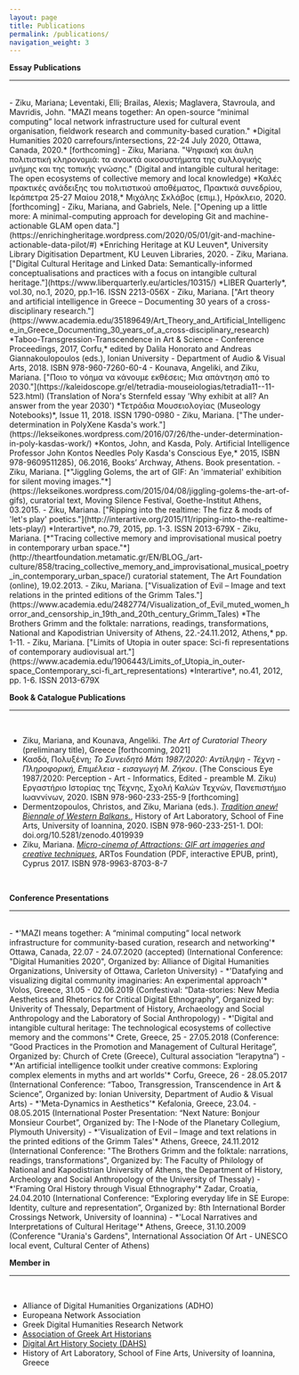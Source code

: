 ```yaml
---
layout: page
title: Publications
permalink: /publications/
navigation_weight: 3
---
```


**Essay Publications**

---
<br>
- Ziku, Mariana; Leventaki, Elli; Brailas, Alexis; Maglavera, Stavroula, and Mavridis, John. "MAZI means together: An open-source “minimal computing” local network infrastructure used for cultural event organisation, fieldwork research and community-based curation." *Digital Humanities 2020 carrefours/intersections, 22-24 July 2020, Ottawa, Canada, 2020.* [forthcoming]
- Ziku, Mariana. "Ψηφιακή και άυλη πολιτιστική κληρονομιά: τα ανοικτά οικοσυστήματα της συλλογικής μνήμης και της τοπικής γνώσης." (Digital and intangible cultural heritage: The open ecosystems of collective memory and local knowledge) *Καλές πρακτικές ανάδειξης του πολιτιστικού αποθέματος, Πρακτικά συνεδρίου, Ιεράπετρα 25-27 Μαίου 2018,* Μιχάλης Σκλάβος (επιμ.), Ηράκλειο, 2020. [forthcoming]
- Ziku, Mariana, and Gabriels, Nele. ["Opening up a little more: A minimal-computing approach for developing Git and machine-actionable GLAM open data."](https://enrichingheritage.wordpress.com/2020/05/01/git-and-machine-actionable-data-pilot/#) *Enriching Heritage at KU Leuven*, University Library Digitisation Department, KU Leuven Libraries, 2020.
- Ziku, Mariana. ["Digital Cultural Heritage and Linked Data: Semantically-informed conceptualisations and practices with a focus on intangible cultural heritage."](https://www.liberquarterly.eu/articles/10315/) *LIBER Quarterly*, vol.30, no.1, 2020, pp.1–16. ISSN 2213-056X
- Ziku, Mariana. ["Art theory and artificial intelligence in Greece – Documenting 30 years of a cross-disciplinary research."](https://www.academia.edu/35189649/Art_Theory_and_Artificial_Intelligence_in_Greece_Documenting_30_years_of_a_cross-disciplinary_research) *Taboo-Transgression-Transcendence in Art & Science - Conference Proceedings, 2017, Corfu,* edited by Dalila Honorato and Andreas Giannakoulopoulos (eds.), Ionian University - Department of Audio & Visual Arts, 2018. ISBN 978-960-7260-60-4
- Kounava, Angeliki, and Ziku, Mariana. ["Ποιο το νόημα να κάνουμε εκθέσεις; Μια απάντηση από το 2030."](https://kaleidoscope.gr/el/tetradia-mouseiologias/tetradia11--11-523.html) (Translation of Nora's Sternfeld essay 'Why exhibit at all? An answer from the year 2030')  
*Τετράδια Μουσειολογίας (Museology Notebooks)*, Issue 11, 2018. ISSN 1790-0980
- Ziku, Mariana. ["The under-determination in PolyXene Kasda's work."](https://lekseikones.wordpress.com/2016/07/26/the-under-determination-in-poly-kasdas-work/) *Kontos, John, and Kasda, Poly. Artificial Intelligence Professor John Kontos Needles Poly Kasda's Conscious Eye,* 2015, ISBN 978-9609511285), 06.2016, Books’ Archway, Athens. Book presentation.
- Ziku, Mariana. [*"Jiggling Golems, the art of GIF: An 'immaterial' exhibition for silent moving images."*](https://lekseikones.wordpress.com/2015/04/08/jiggling-golems-the-art-of-gifs), curatorial text, Moving Silence Festival, Goethe-Institut Athens, 03.2015.
- Ziku, Mariana. ["Ripping into the realtime: The fizz & mods of 'let's play' poetics."](http://interartive.org/2015/11/ripping-into-the-realtime-lets-play/) *Interartive*, no.79, 2015, pp. 1-3. ISSN 2013-679X
- Ziku, Mariana. [*"Τracing collective memory and improvisational musical poetry in contemporary urban space."*](http://theartfoundation.metamatic.gr/EN/BLOG_/art-culture/858/tracing_collective_memory_and_improvisational_musical_poetry_in_contemporary_urban_space/) curatorial statement, The Art Foundation (online), 19.02.2013.
- Ziku, Mariana. ["Visualization of Evil – Image and text relations in the printed editions of the Grimm Tales."](https://www.academia.edu/2482774/Visualization_of_Evil_muted_women_horror_and_censorship_in_19th_and_20th_century_Grimm_Tales) *The Brothers Grimm and the folktale: narrations, readings, transformations, National and Kapodistrian University of Athens, 22.-24.11.2012, Athens,* pp. 1-11.
- Ziku, Mariana. ["Limits of Utopia in outer space: Sci-fi representations of contemporary audiovisual art."](https://www.academia.edu/1906443/Limits_of_Utopia_in_outer-space_Contemporary_sci-fi_art_representations) *Interartive*, no.41, 2012, pp. 1-6. ISSN 2013-679X
	
  <br>
  
**Book & Catalogue Publications**

---

<br>

- Ziku, Mariana, and Kounava, Angeliki. *The Art of Curatorial Theory* (preliminary title), Greece [forthcoming, 2021]
- Κασδά, Πολυξένη; *Το Συνειδητό Μάτι 1987/2020: Αντίληψη - Τέχνη - Πληροφορική, Επιμέλεια - εισαγωγή Μ. Ζήκου*. (The Conscious Eye 1987/2020: Perception - Art - Informatics, Edited - preamble M. Ziku) Εργαστήριο Ιστορίας της Τέχνης, Σχολή Καλών Τεχνών, Πανεπιστήμιο Ιωαννίνων, 2020. ISBN 978-960-233-255-9 [forthcoming]
- Dermentzopoulos, Christos, and Ziku, Mariana (eds.). [*Tradition anew! Biennale of Western Balkans.*](https://zenodo.org/record/4019940), History of Art Laboratory, School of Fine Arts, University of Ioannina, 2020. ISBN 978-960-233-251-1. DOI: doi.org/10.5281/zenodo.4019939
- Ziku, Mariana. [*Micro-cinema of Attractions: GIF art imageries and creative techniques*](https://drive.google.com/drive/folders/0B0UjNhiCkNpkN0pPU2ZVX3BzVFU), ARTos Foundation (PDF, interactive EPUB, print), Cyprus 2017. ISBN 978-9963-8703-8-7

<br>

**Conference Presentations**

---

<br>
- *'MAZI means together: A “minimal computing” local network infrastructure for community-based curation, research and networking'* Ottawa, Canada, 22.07 - 24.07.2020 (accepted) (International Conference: "Digital Humanities 2020", Organized by: Alliance of Digital Humanities Organizations, University of Ottawa, Carleton University)
- *'Datafying and visualizing digital community imaginaries: An experimental approach'* Volos, Greece, 31.05 - 02.06.2019 (Confestival: “Data-stories: New Media Aesthetics and Rhetorics for Critical Digital Ethnography”, Organized by: Univerity of Thessaly, Department of History, Archaeology and Social Anthropology and the Laboratory of Social Anthropology)
- *'Digital and intangible cultural heritage: The technological ecosystems of collective memory and the commons'* Crete, Greece, 25 - 27.05.2018 (Conference: “Good Practices in the Promotion and Management of Cultural Heritage”, Organized by: Church of Crete (Greece), Cultural association “Ierapytna”)
- *'An artificial intelligence toolkit under creative commons: Exploring complex elements in myths and art worlds'* Corfu, Greece, 26 - 28.05.2017 (International Conference: “Taboo, Transgression, Transcendence in Art & Science”, Organized by: Ionian University, Department of Audio & Visual Arts)
- *'Meta-Dynamics in Aesthetics'* Kefalonia, Greece, 23.04. - 08.05.2015 (International Poster Presentation: “Next Nature: Bonjour Monsieur Courbet”, Organized by: The I-Node of the Planetary Collegium, Plymouth University)
- *'Visualization of Evil – Image and text relations in the printed editions of the Grimm Tales'* Athens, Greece, 24.11.2012 (International Conference: "The Brothers Grimm and the folktale: narrations, readings, transformations", Organized by: The Faculty of Philology of National and Kapodistrian University of Athens, the Department of History, Archeology and Social Anthropology of the University of Thessaly)
- *'Framing Oral History through Visual Ethnography'* Zadar, Croatia, 24.04.2010 (International Conference: “Exploring everyday life in SE Europe: Identity, culture and representation”, Organized by: 8th International Border Crossings Network, University of Ioannina) 
- *'Local Narratives and Interpretations of Cultural Heritage'* Athens, Greece, 31.10.2009 (Conference "Urania's Gardens", International Association Of Art - UNESCO local event, Cultural Center of Athens)

<br>

**Member in** 

---  

<br/>

- Alliance of Digital Humanities Organizations (ADHO)
- Europeana Network Association
- Greek Digital Humanities Research Network  
- [Association of Greek Art Historians](https://eeit.org)
- [Digital Art History Society (DAHS)](https://digitalarthistorysociety.org)
- History of Art Laboratory, School of Fine Arts, University of Ioannina, Greece
